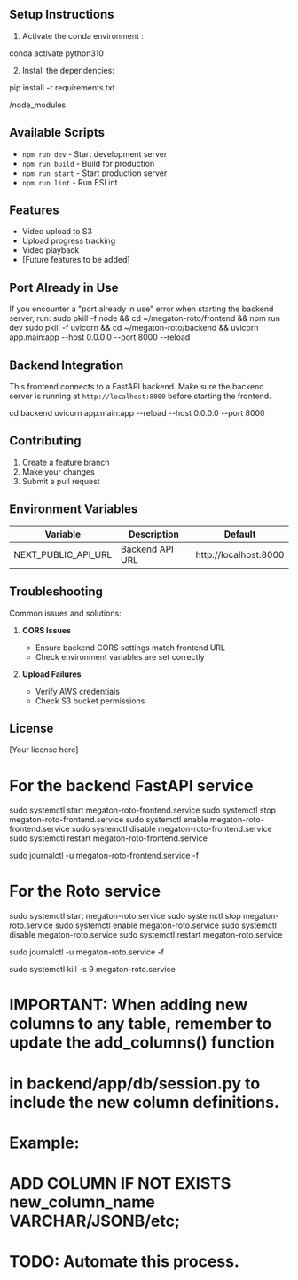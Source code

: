 ## Setup Instructions

1. Activate the conda environment :

conda activate python310

2. Install the dependencies:

pip install -r requirements.txt

/node_modules

## Available Scripts

- `npm run dev` - Start development server
- `npm run build` - Build for production
- `npm run start` - Start production server
- `npm run lint` - Run ESLint

## Features

- Video upload to S3
- Upload progress tracking
- Video playback
- [Future features to be added]


## Port Already in Use

If you encounter a "port already in use" error when starting the backend server, run:
sudo pkill -f node && cd ~/megaton-roto/frontend && npm run dev
sudo pkill -f uvicorn && cd ~/megaton-roto/backend && uvicorn app.main:app --host 0.0.0.0 --port 8000 --reload
## Backend Integration

This frontend connects to a FastAPI backend. Make sure the backend server is running at `http://localhost:8000` before starting the frontend.

cd backend
uvicorn app.main:app --reload --host 0.0.0.0 --port 8000

## Contributing

1. Create a feature branch
2. Make your changes
3. Submit a pull request

## Environment Variables

| Variable | Description | Default |
|----------|-------------|---------|
| NEXT_PUBLIC_API_URL | Backend API URL | http://localhost:8000 |

## Troubleshooting

Common issues and solutions:

1. **CORS Issues**
   - Ensure backend CORS settings match frontend URL
   - Check environment variables are set correctly

2. **Upload Failures**
   - Verify AWS credentials
   - Check S3 bucket permissions

## License

[Your license here]


# For the backend FastAPI service
sudo systemctl start megaton-roto-frontend.service
sudo systemctl stop megaton-roto-frontend.service
sudo systemctl enable megaton-roto-frontend.service
sudo systemctl disable megaton-roto-frontend.service
sudo systemctl restart megaton-roto-frontend.service

sudo journalctl -u megaton-roto-frontend.service -f

# For the Roto service
sudo systemctl start megaton-roto.service
sudo systemctl stop megaton-roto.service
sudo systemctl enable megaton-roto.service
sudo systemctl disable megaton-roto.service
sudo systemctl restart megaton-roto.service

sudo journalctl -u megaton-roto.service -f

sudo systemctl kill -s 9 megaton-roto.service


# IMPORTANT: When adding new columns to any table, remember to update the add_columns() function
# in backend/app/db/session.py to include the new column definitions.
# Example:
# ADD COLUMN IF NOT EXISTS new_column_name VARCHAR/JSONB/etc;
# TODO: Automate this process.